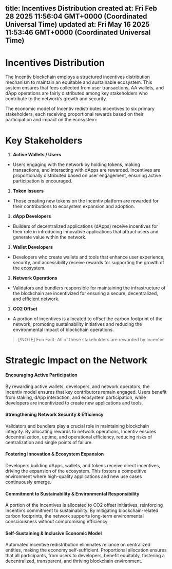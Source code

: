 
title: Incentives Distribution
created at: Fri Feb 28 2025 11:56:04 GMT+0000 (Coordinated Universal Time)
updated at: Fri May 16 2025 11:53:46 GMT+0000 (Coordinated Universal Time)
---

# Incentives Distribution

The Incentiv blockchain employs a structured incentives distribution mechanism to maintain an equitable and sustainable ecosystem. This system ensures that fees collected from user transactions, AA wallets, and dApp operations are fairly distributed among key stakeholders who contribute to the network’s growth and security.

The economic model of Incentiv redistributes incentives to six primary stakeholders, each receiving proportional rewards based on their participation and impact on the ecosystem:

# Key Stakeholders

1. **Active Wallets / Users**

* Users engaging with the network by holding tokens, making transactions, and interacting with dApps are rewarded. Incentives are proportionally distributed based on user engagement, ensuring active participation is encouraged.

1. **Token Issuers**

* Those creating new tokens on the Incentiv platform are rewarded for their contributions to ecosystem expansion and adoption.

1. **dApp Developers**

* Builders of decentralized applications (dApps) receive incentives for their role in introducing innovative applications that attract users and generate value within the network.

1. **Wallet Developers**

* Developers who create wallets and tools that enhance user experience, security, and accessibility receive rewards for supporting the growth of the ecosystem.

1. **Network Operations**

* Validators and bundlers responsible for maintaining the infrastructure of the blockchain are incentivized for ensuring a secure, decentralized, and efficient network.

1. **CO2 Offset**

* A portion of incentives is allocated to offset the carbon footprint of the network, promoting sustainability initiatives and reducing the environmental impact of blockchain operations.

> \[!NOTE]
> Fun Fact: All of these stakeholders are rewarded by Incentiv!

# Strategic Impact on the Network

#### Encouraging Active Participation

By rewarding active wallets, developers, and network operators, the Incentiv model ensures that key contributors remain engaged. Users benefit from staking, dApp interaction, and ecosystem participation, while developers are incentivized to create new applications and tools.

#### Strengthening Network Security & Efficiency

Validators and bundlers play a crucial role in maintaining blockchain integrity. By allocating rewards to network operations, Incentiv ensures decentralization, uptime, and operational efficiency, reducing risks of centralization and single points of failure.

#### Fostering Innovation & Ecosystem Expansion

Developers building dApps, wallets, and tokens receive direct incentives, driving the expansion of the ecosystem. This fosters a competitive environment where high-quality applications and new use cases continuously emerge.

#### Commitment to Sustainability & Environmental Responsibility

A portion of the incentives is allocated to CO2 offset initiatives, reinforcing Incentiv’s commitment to sustainability. By mitigating blockchain-related carbon footprints, the network supports long-term environmental consciousness without compromising efficiency.

#### Self-Sustaining & Inclusive Economic Model

Automated incentive redistribution eliminates reliance on centralized entities, making the economy self-sufficient. Proportional allocation ensures that all participants, from users to developers, benefit equitably, fostering a decentralized, transparent, and thriving blockchain environment.

          